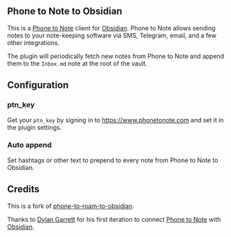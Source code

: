 ## Phone to Note to Obsidian

This is a [Phone to Note](https://www.phonetonote.com) client for [Obsidian](https://obsidian.md). Phone to Note allows sending notes to your note-keeping
software via SMS, Telegram, email, and a few other integrations.

The plugin will periodically fetch new notes from Phone to Note and append them
to the `Inbox.md` note at the root of the vault.

## Configuration

### ptn_key

Get your `ptn_key` by signing in to https://www.phonetonote.com and set it in
the plugin settings.

### Auto append

Set hashtags or other text to prepend to every note from Phone to Note to Obsidian.

## Credits
This is a fork of [phone-to-roam-to-obsidian](https://github.com/dgarrett/phone-to-roam-to-obsidian).

Thanks to [Dylan Garrett](https://dylan-garrett.com) for his first iteration to connect [Phone to Note](https://www.phonetonote.com) with [Obsidian](https://obsidian.md).

